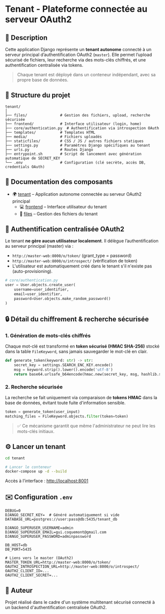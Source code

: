 # Tenant - Plateforme connectée au serveur OAuth2

## 📝 Description

Cette application Django représente un **tenant autonome** connecté à un serveur principal d’authentification OAuth2 (`master`). Elle permet l’upload sécurisé de fichiers, leur recherche via des mots-clés chiffrés, et une authentification centralisée via tokens.

> Chaque tenant est déployé dans un conteneur indépendant, avec sa propre base de données.


## 📁 Structure du projet

```
tenant/
│
├── files/               # Gestion des fichiers, upload, recherche sécurisée
├── frontend/            # Interface utilisateur (login, home)
├── core/authentication.py  # Authentification via introspection OAuth
├── templates/           # Templates HTML
├── media/               # Fichiers uploadés
├── staticfiles/         # CSS / JS / autres fichiers statiques
├── settings.py          # Paramètres Django spécifiques au tenant
├── urls.py              # Routes Django
├── entrypoint.sh        # Script de lancement avec génération automatique de SECRET_KEY
└── .env                 # Configuration (clé secrète, accès DB, credentials OAuth)
```
## 📘 Documentation des composants

- 🌍 [tenant](..) – Application autonome connectée au serveur OAuth2 principal
  - 💻 [frontend](frontend) – Interface utilisateur du tenant
  - 📁 [files](files) – Gestion des fichiers du tenant

## 🔐 Authentification centralisée OAuth2

Le tenant **ne gère aucun utilisateur localement**. Il délègue l’authentification au serveur principal (master) via :

- `http://master-web:8000/o/token/` (grant_type = password)
- `http://master-web:8000/o/introspect/` (vérification de token)
- L'utilisateur est automatiquement créé dans le tenant s'il n'existe pas (auto-provisioning).

```python
# core/authentication.py
user = User.objects.create_user(
    username=user_identifier,
    email=user_identifier,
    password=User.objects.make_random_password()
)
```


## 🔒 Détail du chiffrement & recherche sécurisée

### 1. Génération de mots-clés chiffrés

Chaque mot-clé est transformé en **token sécurisé (HMAC SHA-256)** stocké dans la table `FileKeyword`, sans jamais sauvegarder le mot-clé en clair.

```python
def generate_token(keyword: str) -> str:
    secret_key = settings.SEARCH_ENC_KEY.encode()
    msg = keyword.strip().lower().encode('utf-8')
    return base64.urlsafe_b64encode(hmac.new(secret_key, msg, hashlib.sha256).digest()).decode()
```

### 2. Recherche sécurisée

La recherche se fait uniquement via comparaison de **tokens HMAC** dans la base de données, évitant toute fuite d'information sensible.

```python
token = generate_token(user_input)
matching_files = FileKeyword.objects.filter(token=token)
```

> ✅ Ce mécanisme garantit que même l'administrateur ne peut lire les mots-clés initiaux.


## ⚙️ Lancer un tenant

```bash
cd tenant

# Lancer le conteneur
docker-compose up -d --build
```

Accès à l’interface : [http://localhost:8001](http://localhost:8001)


## ✉️ Configuration `.env`

```env
DEBUG=0
DJANGO_SECRET_KEY=  # Généré automatiquement si vide
DATABASE_URL=postgres://user:pass@db:5435/tenant_db

DJANGO_SUPERUSER_USERNAME=admin
DJANGO_SUPERUSER_EMAIL=gui.coquemont@gmail.com
DJANGO_SUPERUSER_PASSWORD=adminpassword

DB_HOST=db
DB_PORT=5435

# Liens vers le master (OAuth2)
MASTER_TOKEN_URL=http://master-web:8000/o/token/
OAUTH2_INTROSPECTION_URL=http://master-web:8000/o/introspect/
OAUTH2_CLIENT_ID=...
OAUTH2_CLIENT_SECRET=...
```


## 👤 Auteur

Projet réalisé dans le cadre d'un système multitenant sécurisé connecté à un backend d'authentification centralisée OAuth2.